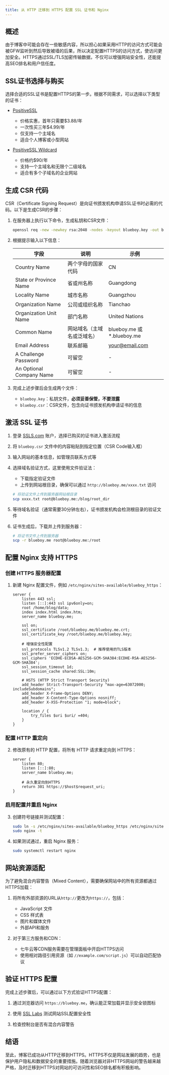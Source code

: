 ```yaml
---
title: 从 HTTP 迁移到 HTTPS 配置 SSL 证书和 Nginx
---
```


## 概述

由于博客中可能会存在一些敏感内容，所以担心如果采用HTTP的访问方式可能会被GFW监听到然后导致被墙的后果，所以决定配置HTTPS的访问方式，使访问更加安全。HTTPS通过SSL/TLS加密传输数据，不仅可以增强网站安全性，还能提高SEO排名和用户信任度。

## SSL证书选择与购买

选择合适的SSL证书是配置HTTPS的第一步。根据不同需求，可以选择以下类型的证书：

- [PositiveSSL](https://www.ssls.com/ssl-certificates/comodo-positivessl) 
  - 价格实惠，首年只需要$3.88/年
  - 一次性买三年$4.99/年
  - 仅支持一个主域名
  - 适合个人博客或小型网站

- [PositiveSSL Wildcard](https://www.ssls.com/ssl-certificates/comodo-positivessl-wildcard) 
  - 价格约$90/年
  - 支持一个主域名和无限个二级域名
  - 适合有多个子域名的企业网站

## 生成 CSR 代码

CSR（Certificate Signing Request）是向证书颁发机构申请SSL证书时必需的代码。以下是生成CSR的步骤：

1. 在服务器上执行以下命令，生成私钥和CSR文件：

   ```bash
   openssl req -new -newkey rsa:2048 -nodes -keyout blueboy.key -out blueboy.csr
   ```

2. 根据提示输入以下信息：

   | 字段 | 说明 | 示例 |
   | --- | --- | --- |
   | Country Name | 两个字母的国家代码 | CN |
   | State or Province Name | 省或州名称 | Guangdong |
   | Locality Name | 城市名称 | Guangzhou |
   | Organization Name | 公司或组织名称 | Tianchao |
   | Organization Unit Name | 部门名称 | United Nations |
   | Common Name | 网站域名（主域名或泛域名） | blueboy.me 或 *.blueboy.me |
   | Email Address | 联系邮箱 | your@email.com |
   | A Challenge Password | 可留空 | - |
   | An Optional Company Name | 可留空 | - |

3. 完成上述步骤后会生成两个文件：
   - `blueboy.key`：私钥文件，**必须妥善保管，不要泄露**
   - `blueboy.csr`：CSR文件，包含向证书颁发机构申请证书的信息

## 激活 SSL 证书

1. 登录 [SSLS.com](https://www.ssls.com/user/certificates) 账户，选择已购买的证书进入激活流程

2. 将 `blueboy.csr` 文件中的内容粘贴到指定位置（CSR Code输入框）

3. 输入网站的基本信息，如管理员联系方式等

4. 选择域名验证方式，这里使用文件验证法：
   - 下载指定验证文件
   - 上传到网站根目录，确保可以通过 `http://blueboy.me/xxxx.txt` 访问

   ```bash
   # 将验证文件上传到服务器网站根目录
   scp xxxx.txt root@blueboy.me:/blog/root_dir
   ```

5. 等待域名验证（通常需要30分钟左右），证书颁发机构会检测根目录的验证文件

6. 证书生成后，下载并上传到服务器：

   ```bash
   # 将证书文件上传到服务器
   scp -r blueboy.me root@blueboy.me:/root
   ```

## 配置 Nginx 支持 HTTPS

### 创建 HTTPS 服务器配置

1. 新建 Nginx 配置文件，例如 `/etc/nginx/sites-available/blueboy_https`：

   ```nginx
   server {
       listen 443 ssl;
       listen [::]:443 ssl ipv6only=on;
       root /home/blog/data;
       index index.html index.htm;
       server_name blueboy.me;

       ssl on;
       ssl_certificate /root/blueboy.me/blueboy.me.crt;
       ssl_certificate_key /root/blueboy.me/blueboy.key;

       # 增强安全性配置
       ssl_protocols TLSv1.2 TLSv1.3;  # 推荐使用的TLS版本
       ssl_prefer_server_ciphers on;
       ssl_ciphers 'ECDHE-ECDSA-AES256-GCM-SHA384:ECDHE-RSA-AES256-GCM-SHA384';
       ssl_session_timeout 1d;
       ssl_session_cache shared:SSL:10m;

       # HSTS (HTTP Strict Transport Security)
       add_header Strict-Transport-Security "max-age=63072000; includeSubdomains";
       add_header X-Frame-Options DENY;
       add_header X-Content-Type-Options nosniff;
       add_header X-XSS-Protection "1; mode=block";

       location / {
           try_files $uri $uri/ =404;
       }
   }
   ```

### 配置 HTTP 重定向

2. 修改原有的 HTTP 配置，将所有 HTTP 请求重定向到 HTTPS：

   ```nginx
   server {
       listen 80;
       listen [::]:80;
       server_name blueboy.me;
       
       # 永久重定向到HTTPS
       return 301 https://$host$request_uri;
   }
   ```

### 启用配置并重启 Nginx

3. 创建符号链接并测试配置：

   ```bash
   sudo ln -s /etc/nginx/sites-available/blueboy_https /etc/nginx/sites-enabled/
   sudo nginx -t
   ```

4. 如果测试通过，重启 Nginx 服务：

   ```bash
   sudo systemctl restart nginx
   ```

## 网站资源适配

为了避免混合内容警告（Mixed Content），需要确保网站中的所有资源都通过HTTPS加载：

1. 将所有外部资源的URL从`http://`更改为`https://`，包括：
   - JavaScript 文件
   - CSS 样式表
   - 图片和媒体文件
   - 外部API和服务

2. 对于第三方服务和CDN：
   - 七牛云等CDN服务需要在管理面板中开启HTTPS访问
   - 使用相对路径引用资源（如 `//example.com/script.js`）可以自动匹配协议

## 验证 HTTPS 配置

完成上述步骤后，可以通过以下方式验证HTTPS配置：

1. 通过浏览器访问 `https://blueboy.me`，确认能正常加载并显示安全锁图标

2. 使用 [SSL Labs](https://www.ssllabs.com/ssltest/) 测试网站SSL配置安全性

3. 检查控制台是否有混合内容警告

## 结语

至此，博客已成功从HTTP迁移到HTTPS。HTTPS不仅是网站发展的趋势，也是保护用户隐私和数据安全的重要措施。随着浏览器对非HTTPS网站的警告越来越严格，及时迁移到HTTPS对网站的可访问性和SEO排名都有积极影响。

